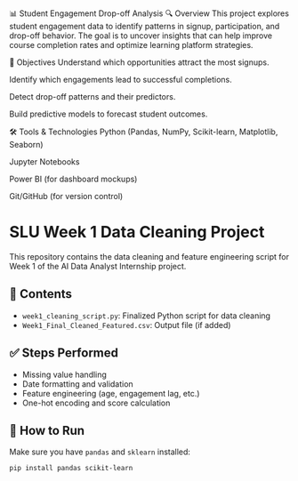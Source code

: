 📊 Student Engagement Drop-off Analysis
🔍 Overview
This project explores student engagement data to identify patterns in signup, participation, and drop-off behavior. The goal is to uncover insights that can help improve course completion rates and optimize learning platform strategies.

🎯 Objectives
Understand which opportunities attract the most signups.

Identify which engagements lead to successful completions.

Detect drop-off patterns and their predictors.

Build predictive models to forecast student outcomes.

🛠️ Tools & Technologies
Python (Pandas, NumPy, Scikit-learn, Matplotlib, Seaborn)

Jupyter Notebooks

Power BI (for dashboard mockups)

Git/GitHub (for version control)

# SLU Week 1 Data Cleaning Project

This repository contains the data cleaning and feature engineering script for Week 1 of the AI Data Analyst Internship project.

## 📂 Contents
- `week1_cleaning_script.py`: Finalized Python script for data cleaning
- `Week1_Final_Cleaned_Featured.csv`: Output file (if added)

## ✅ Steps Performed
- Missing value handling
- Date formatting and validation
- Feature engineering (age, engagement lag, etc.)
- One-hot encoding and score calculation

## 🚀 How to Run
Make sure you have `pandas` and `sklearn` installed:
```bash
pip install pandas scikit-learn
